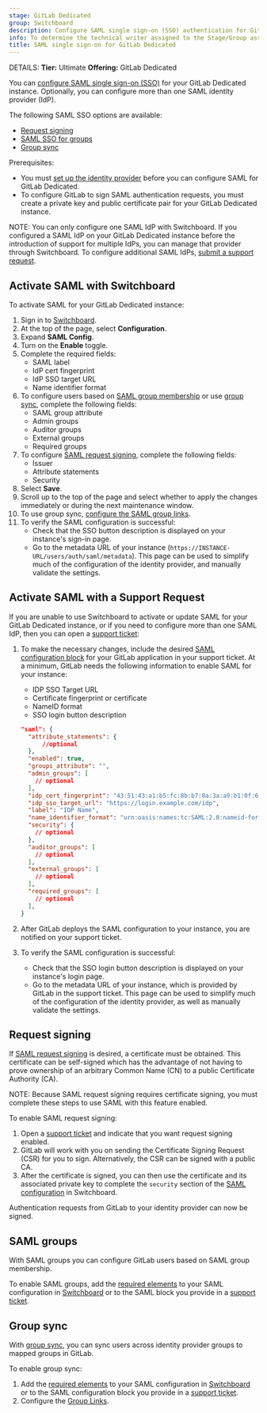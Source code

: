 ```yaml
---
stage: GitLab Dedicated
group: Switchboard
description: Configure SAML single sign-on (SSO) authentication for GitLab Dedicated.
info: To determine the technical writer assigned to the Stage/Group associated with this page, see https://handbook.gitlab.com/handbook/product/ux/technical-writing/#assignments
title: SAML single sign-on for GitLab Dedicated
---
```


DETAILS:
**Tier:** Ultimate
**Offering:** GitLab Dedicated

You can [configure SAML single sign-on (SSO)](../../../integration/saml.md#configure-saml-support-in-gitlab) for your GitLab Dedicated instance. Optionally, you can configure more than one SAML identity provider (IdP).

The following SAML SSO options are available:

- [Request signing](../../../integration/saml.md#sign-saml-authentication-requests-optional)
- [SAML SSO for groups](../../../integration/saml.md#configure-users-based-on-saml-group-membership)
- [Group sync](../../../user/group/saml_sso/group_sync.md#configure-saml-group-sync)

Prerequisites:

- You must [set up the identity provider](../../../integration/saml.md#set-up-identity-providers) before you can configure SAML for GitLab Dedicated.
- To configure GitLab to sign SAML authentication requests, you must create a private key and public certificate pair for your GitLab Dedicated instance.

NOTE:
You can only configure one SAML IdP with Switchboard. If you configured a SAML IdP on your GitLab Dedicated instance before the introduction of support for multiple IdPs, you can manage that provider through Switchboard. To configure additional SAML IdPs, [submit a support request](#activate-saml-with-a-support-request).

## Activate SAML with Switchboard

To activate SAML for your GitLab Dedicated instance:

1. Sign in to [Switchboard](https://console.gitlab-dedicated.com/).
1. At the top of the page, select **Configuration**.
1. Expand **SAML Config**.
1. Turn on the **Enable** toggle.
1. Complete the required fields:
   - SAML label
   - IdP cert fingerprint
   - IdP SSO target URL
   - Name identifier format
1. To configure users based on [SAML group membership](#saml-groups) or use [group sync](#group-sync), complete the following fields:
   - SAML group attribute
   - Admin groups
   - Auditor groups
   - External groups
   - Required groups
1. To configure [SAML request signing](#request-signing), complete the following fields:
   - Issuer
   - Attribute statements
   - Security
1. Select **Save**.
1. Scroll up to the top of the page and select whether to apply the changes immediately or during the next maintenance window.
1. To use group sync, [configure the SAML group links](../../../user/group/saml_sso/group_sync.md#configure-saml-group-links).
1. To verify the SAML configuration is successful:
   - Check that the SSO button description is displayed on your instance's sign-in page.
   - Go to the metadata URL of your instance (`https://INSTANCE-URL/users/auth/saml/metadata`). This page can be used to simplify much of the configuration of the identity provider, and manually validate the settings.

## Activate SAML with a Support Request

If you are unable to use Switchboard to activate or update SAML for your GitLab Dedicated instance, or if you need to configure more than one SAML IdP, then you can open a [support ticket](https://support.gitlab.com/hc/en-us/requests/new?ticket_form_id=4414917877650):

1. To make the necessary changes, include the desired [SAML configuration block](../../../integration/saml.md#configure-saml-support-in-gitlab) for your GitLab application in your support ticket. At a minimum, GitLab needs the following information to enable SAML for your instance:
   - IDP SSO Target URL
   - Certificate fingerprint or certificate
   - NameID format
   - SSO login button description

   ```json
   "saml": {
     "attribute_statements": {
         //optional
     },
     "enabled": true,
     "groups_attribute": "",
     "admin_groups": [
       // optional
     ],
     "idp_cert_fingerprint": "43:51:43:a1:b5:fc:8b:b7:0a:3a:a9:b1:0f:66:73:a8",
     "idp_sso_target_url": "https://login.example.com/idp",
     "label": "IDP Name",
     "name_identifier_format": "urn:oasis:names:tc:SAML:2.0:nameid-format:persistent",
     "security": {
       // optional
     },
     "auditor_groups": [
       // optional
     ],
     "external_groups": [
       // optional
     ],
     "required_groups": [
       // optional
     ],
   }
   ```

1. After GitLab deploys the SAML configuration to your instance, you are notified on your support ticket.
1. To verify the SAML configuration is successful:
   - Check that the SSO login button description is displayed on your instance's login page.
   - Go to the metadata URL of your instance, which is provided by GitLab in the support ticket. This page can be used to simplify much of the configuration of the identity provider, as well as manually validate the settings.

## Request signing

If [SAML request signing](../../../integration/saml.md#sign-saml-authentication-requests-optional) is desired, a certificate must be obtained. This certificate can be self-signed which has the advantage of not having to prove ownership of an arbitrary Common Name (CN) to a public Certificate Authority (CA).

NOTE:
Because SAML request signing requires certificate signing, you must complete these steps to use SAML with this feature enabled.

To enable SAML request signing:

1. Open a [support ticket](https://support.gitlab.com/hc/en-us/requests/new?ticket_form_id=4414917877650) and indicate that you want request signing enabled.
1. GitLab will work with you on sending the Certificate Signing Request (CSR) for you to sign. Alternatively, the CSR can be signed with a public CA.
1. After the certificate is signed, you can then use the certificate and its associated private key to complete the `security` section of the [SAML configuration](#activate-saml-with-switchboard) in Switchboard.

Authentication requests from GitLab to your identity provider can now be signed.

## SAML groups

With SAML groups you can configure GitLab users based on SAML group membership.

To enable SAML groups, add the [required elements](../../../integration/saml.md#configure-users-based-on-saml-group-membership) to your SAML configuration in [Switchboard](#activate-saml-with-switchboard) or to the SAML block you provide in a [support ticket](https://support.gitlab.com/hc/en-us/requests/new?ticket_form_id=4414917877650).

## Group sync

With [group sync](../../../user/group/saml_sso/group_sync.md), you can sync users across identity provider groups to mapped groups in GitLab.

To enable group sync:

1. Add the [required elements](../../../user/group/saml_sso/group_sync.md#configure-saml-group-sync) to your SAML configuration in [Switchboard](#activate-saml-with-switchboard) or to the SAML configuration block you provide in a [support ticket](https://support.gitlab.com/hc/en-us/requests/new?ticket_form_id=4414917877650).
1. Configure the [Group Links](../../../user/group/saml_sso/group_sync.md#configure-saml-group-links).
